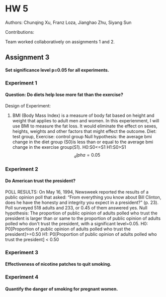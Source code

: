 # HW 5
Authors: Chunqing Xu, Franz Loza, Jianghao Zhu, Siyang Sun

Contributions:

Team worked collaboratively on assignments 1 and 2. 

## Assignment 3
#### Set significance level p=0.05 for all experiments.
### Experiment 1
#### Question: Do diets help lose more fat than the exercise?
Design of Experiment: 
1. BMI (Body Mass Index) is a measure of body fat based on height and weight that applies to adult men and women. In this experienment, I will use BMI to measure the fat loss. It would eliminate the effect on sexes, heights, weights and other factors that might effect the outcome. 
Diet: test group, Exercise: control group 
Null hypothesis: the average bmi change in the diet group (S0)is less than or equal to the average bmi change in the exercise group(S1). 
H0:S0<=S1
H1:S0>S1
$$_alpha=0.05 $$
### Experiment 2
#### Do American trust the president?
POLL RESULTS: On May 16, 1994, Newsweek reported the results of a public opinion poll that asked: “From everything you know about Bill Clinton, does he have the honesty and integrity you expect in a president?” (p. 23). Poll surveyed 518 adults and 233, or 0.45 of them answered yes.
Null hypothesis: The proportion of public opinion of adults polled who trust the president is larger than or same to the proportion of public opinion of adults polled who don't trust the president, with a significant level=0.05.
H0:  P0[Proportion of public opinion of adults polled who trust the president]>=0.50
H1: P0[Proportion of public opinion of adults polled who trust the president] < 0.50
### Experiment 3
#### Effectiveness of nicotine patches to quit smoking.

### Experiment 4
#### Quantify the danger of smoking for pregnant women.
